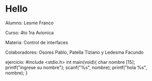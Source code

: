 # Hello
Alumno: Lesme Franco

Curso: 4to 1ra Avionica

Materia: Control de interfaces

Colaboradores: Osores Pablo, Patella Tiziano y Ledesma Facundo

ejercicio:
#include <stdio.h>
int main(void){
    char nombre [15];
    printf("ingrese su nombre");
    scanf("%s", nombre);
    printf("hola %s", nombre);
}
